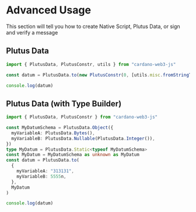 # Advanced Usage

This section will tell you how to create Native Script, Plutus Data, or sign and verify a message

## Plutus Data

```ts
import { PlutusData, PlutusConstr, utils } from "cardano-web3-js"

const datum = PlutusData.to(new PlutusConstr(0, [utils.misc.fromStringToHex("Hello, World!")]))

console.log(datum)
```

## Plutus Data (with Type Builder)

```ts
import { PlutusData, PlutusConstr } from "cardano-web3-js"

const MyDatumSchema = PlutusData.Object({
  myVariableA: PlutusData.Bytes(),
  myVariableB: PlutusData.Nullable(PlutusData.Integer()),
})
type MyDatum = PlutusData.Static<typeof MyDatumSchema>
const MyDatum = MyDatumSchema as unknown as MyDatum
const datum = PlutusData.to(
  {
    myVariableA: "313131",
    myVariableB: 5555n,
  },
  MyDatum
)

console.log(datum)
```

